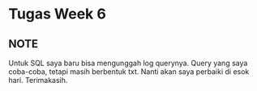 # Tugas Week 6

## NOTE

Untuk SQL saya baru bisa mengunggah log querynya. Query yang saya coba-coba, tetapi masih berbentuk txt. Nanti akan saya perbaiki di esok hari. Terimakasih.
